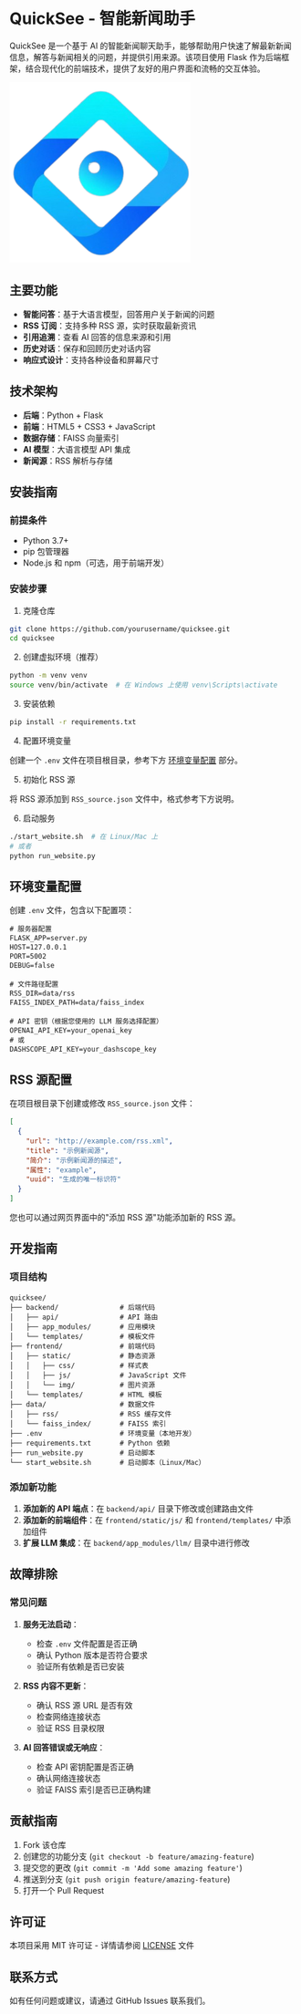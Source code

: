 # QuickSee - 智能新闻助手

QuickSee 是一个基于 AI 的智能新闻聊天助手，能够帮助用户快速了解最新新闻信息，解答与新闻相关的问题，并提供引用来源。该项目使用 Flask 作为后端框架，结合现代化的前端技术，提供了友好的用户界面和流畅的交互体验。

![QuickSee Logo](frontend/static/img/quicksee_logo.png)

## 主要功能

- **智能问答**：基于大语言模型，回答用户关于新闻的问题
- **RSS 订阅**：支持多种 RSS 源，实时获取最新资讯
- **引用追溯**：查看 AI 回答的信息来源和引用
- **历史对话**：保存和回顾历史对话内容
- **响应式设计**：支持各种设备和屏幕尺寸

## 技术架构

- **后端**：Python + Flask
- **前端**：HTML5 + CSS3 + JavaScript
- **数据存储**：FAISS 向量索引
- **AI 模型**：大语言模型 API 集成
- **新闻源**：RSS 解析与存储

## 安装指南

### 前提条件

- Python 3.7+
- pip 包管理器
- Node.js 和 npm（可选，用于前端开发）

### 安装步骤

1. 克隆仓库

```bash
git clone https://github.com/yourusername/quicksee.git
cd quicksee
```

2. 创建虚拟环境（推荐）

```bash
python -m venv venv
source venv/bin/activate  # 在 Windows 上使用 venv\Scripts\activate
```

3. 安装依赖

```bash
pip install -r requirements.txt
```

4. 配置环境变量

创建一个 `.env` 文件在项目根目录，参考下方 [环境变量配置](#环境变量配置) 部分。

5. 初始化 RSS 源

将 RSS 源添加到 `RSS_source.json` 文件中，格式参考下方说明。

6. 启动服务

```bash
./start_website.sh  # 在 Linux/Mac 上
# 或者
python run_website.py
```

## 环境变量配置

创建 `.env` 文件，包含以下配置项：

```
# 服务器配置
FLASK_APP=server.py
HOST=127.0.0.1
PORT=5002
DEBUG=false

# 文件路径配置
RSS_DIR=data/rss
FAISS_INDEX_PATH=data/faiss_index

# API 密钥（根据您使用的 LLM 服务选择配置）
OPENAI_API_KEY=your_openai_key
# 或
DASHSCOPE_API_KEY=your_dashscope_key
```

## RSS 源配置

在项目根目录下创建或修改 `RSS_source.json` 文件：

```json
[
  {
    "url": "http://example.com/rss.xml",
    "title": "示例新闻源",
    "简介": "示例新闻源的描述",
    "属性": "example",
    "uuid": "生成的唯一标识符"
  }
]
```

您也可以通过网页界面中的"添加 RSS 源"功能添加新的 RSS 源。

## 开发指南

### 项目结构

```
quicksee/
├── backend/               # 后端代码
│   ├── api/               # API 路由
│   ├── app_modules/       # 应用模块
│   └── templates/         # 模板文件
├── frontend/              # 前端代码
│   ├── static/            # 静态资源
│   │   ├── css/           # 样式表
│   │   ├── js/            # JavaScript 文件
│   │   └── img/           # 图片资源
│   └── templates/         # HTML 模板
├── data/                  # 数据文件
│   ├── rss/               # RSS 缓存文件
│   └── faiss_index/       # FAISS 索引
├── .env                   # 环境变量（本地开发）
├── requirements.txt       # Python 依赖
├── run_website.py         # 启动脚本
└── start_website.sh       # 启动脚本（Linux/Mac）
```

### 添加新功能

1. **添加新的 API 端点**：在 `backend/api/` 目录下修改或创建路由文件
2. **添加新的前端组件**：在 `frontend/static/js/` 和 `frontend/templates/` 中添加组件
3. **扩展 LLM 集成**：在 `backend/app_modules/llm/` 目录中进行修改

## 故障排除

### 常见问题

1. **服务无法启动**：
   - 检查 `.env` 文件配置是否正确
   - 确认 Python 版本是否符合要求
   - 验证所有依赖是否已安装

2. **RSS 内容不更新**：
   - 确认 RSS 源 URL 是否有效
   - 检查网络连接状态
   - 验证 RSS 目录权限

3. **AI 回答错误或无响应**：
   - 检查 API 密钥配置是否正确
   - 确认网络连接状态
   - 验证 FAISS 索引是否已正确构建

## 贡献指南

1. Fork 该仓库
2. 创建您的功能分支 (`git checkout -b feature/amazing-feature`)
3. 提交您的更改 (`git commit -m 'Add some amazing feature'`)
4. 推送到分支 (`git push origin feature/amazing-feature`)
5. 打开一个 Pull Request

## 许可证

本项目采用 MIT 许可证 - 详情请参阅 [LICENSE](LICENSE) 文件

## 联系方式

如有任何问题或建议，请通过 GitHub Issues 联系我们。
